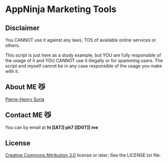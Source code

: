 # AppNinja Marketing Tools


## Disclaimer

You CANNOT use it against any laws, TOS of available online services or others.

This script is just here as a study example, but YOU are fully responsible of the usage of it and YOU CANNOT use it illegally or for spamming users. The script and myself cannot be in any case responsible of the usage you make with it.


## About ME 😼

[Pierre-Henry Soria](http://pierrehenry.be)


## Contact ME 😼

You can by email at **hi [[AT]] ph7 [[D0T]] me**


## License

[Creative Commons Attribution 3.0](http://creativecommons.org/licenses/by/3.0/) license or later; See the LICENSE.txt file.
